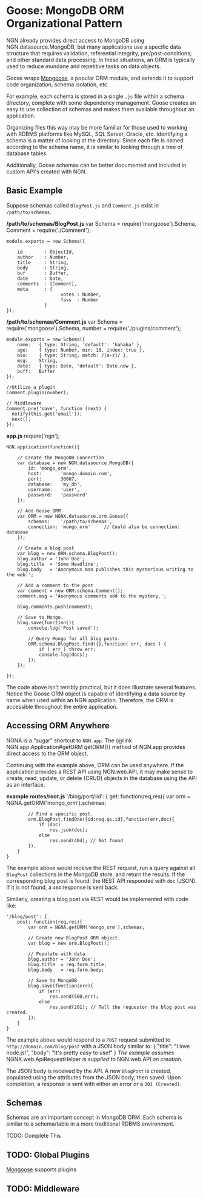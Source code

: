 # Goose: MongoDB ORM Organizational Pattern

NGN already provides direct access to MongoDB using NGN.datasource.MongoDB,
but many applications use a specific data structure that requires validation,
referential integrity, pre/post-conditions, and other standard data processing.
In these situations, an ORM is typically used to reduce mundane and repetitive
tasks on data objects.

Goose wraps [Mongoose](http://mongoosejs.com), a popular ORM module,
and extends it to support code organization, schema isolation, etc. 

For example, each schema is stored in a single `.js` file within a schema directory,
complete with some dependency management. Goose creates an easy to use 
collection of schemas and makes them available throughout an application.

Organizing files this way may be more familiar for those used to working
with RDBMS platforms like MySQL, SQL Server, Oracle, etc. Identifying a 
schema is a matter of looking at the directory. Since each file is named
according to the schema name, it is similar to looking through a tree of 
database tables.

Additionally, Goose schemas can be better documented and included in custom
API's created with NGN.

## Basic Example

Suppose schemas called `BlogPost.js` and `Comment.js` exist in `/path/to/schemas`.

**/path/to/schemas/BlogPost.js**
	var Schema 		= require('mongoose').Schema,
		Comment		= require('./Comment');
	
	module.exports = new Schema({
	
		id		  : ObjectId,
		author    : Number,
		title     : String,
		body      : String,
		buf       : Buffer,
		date      : Date,
		comments  : [Comment],
		meta      : {
						votes : Number,
						favs  : Number
				  }
	});

**/path/to/schemas/Comment.js**
	var Schema 			= require('mongoose').Schema,
		number			= require('./plugins/comment');
	
	module.exports = new Schema({
		name:	{ type: String, 'default': 'hahaha' },
		age:	{ type: Number, min: 18, index: true },
		bio:	{ type: String, match: /[a-z]/ },
		msg:	String,
		date:	{ type: Date, 'default': Date.now },
		buff:	Buffer
	});
	
	//Utilize a plugin
	Comment.plugin(number);
	
	// Middleware
	Comment.pre('save', function (next) {
	  notify(this.get('email'));
	  next();
	});

**app.js**
	require('ngn');
	
	NGN.application(function(){
	
		// Create the MongoDB Connection
		var database = new NGN.datasource.MongoDB({
			id: 'mongo_orm',
			host: 		'mongo.domain.com',
			port: 		30007,
			database: 	'my_db',
			username: 	'user',
			password: 	'password'
		});
	
		// Add Goose ORM
		var ORM = new NGNX.datasource.orm.Goose({
			schemas: 	'/path/to/schemas',
			connection:	'mongo_orm'		// Could also be connection: database
		});
		
		// Create a blog post
		var blog = new ORM.schema.BlogPost();
		blog.author = 'John Doe';
		blog.title  = 'Some Headline';
		blog.body	= 'Anonymous man publishes this mysterious writing to the web.';
		
		// Add a comment to the post
		var comment = new ORM.schema.Comment();
		comment.msg = 'Anonymous comments add to the mystery.';
		
		blog.comments.push(comment);
		
		// Save to Mongo.
		blog.save(function(){
			console.log('Post saved');
			
			// Query Mongo for all blog posts.
			ORM.schema.BlogPost.find({},function( err, docs ) {
				if ( err ) throw err;
				console.log(docs);
			});
		});
	
	});

The code above isn't terribly practical, but it does illustrate several features.
Notice the Goose ORM object is capable of identifying a data source by name when
used within an NGN application. Therefore, the ORM is accessible throughout the
entire application.

## Accessing ORM Anywhere

NGNA is a "sugar" shortcut to `NGN.app`. The {@link NGN.app.Application#getORM getORM()} method of NGN.app provides direct access
to the ORM object.

Continuing with the example above, ORM can be used anywhere. If the application provides a REST 
API using NGN.web.API, it may make sense to create, read, update, or delete (CRUD) objects in 
the database using the API as an interface.

**example routes/root.js**
	'/blog/port/:id': {
		get: function(req,res){
			var orm 	= NGNA.getORM('mongo_orm').schemas;
			
			// Find a specific post.
			orm.BlogPost.findOne({id:req.qs.id},function(err,doc){
				if (doc)
					res.json(doc);
				else
					res.send(404); // Not found
			}).
		}
	}
The example above would receive the REST request, run a query against all `BlogPost`
collections in the MongoDB store, and return the results. If the corresponding blog post is found,
the REST API responded with `doc` (JSON). If it is not found, a `404` response
is sent back.

Similarly, creating a blog post via REST would be implemented with code like:

	'/blog/post': {
		post: function(req,res){
			var orm = NGNA.getORM('mongo_orm').schemas;
			
			// Create new BlogPost ORM object.
			var blog = new orm.BlogPost();
			
			// Populate with data
			blog.author = 'John Doe';
			blog.title  = req.form.title;
			blog.body	= req.form.body;

			// Save to MongoDB
			blog.save(function(err){
				if (err)
					res.send(500,err);
				else
					res.send(201); // Tell the requestor the blog post was created.
			});
		}
	}
The example above would respond to a `POST` request submitted to `http://domain.com/blog/post` with a JSON body similar to:
	{
		"title": "I love node.js!",
		"body":	 "It's pretty easy to use!"
	}
_The example assumes_ NGNX.web.ApiRequestHelper _is supplied to_ NGN.web.API _on creation._

The JSON body is received by the API. A new `BlogPost`  is created, populated using the attributes
from the JSON body, then saved. Upon completion, a response is sent with either an error or a `201 (Created)`.

## Schemas

Schemas are an important concept in MongoDB ORM. Each schema is similar to a schema/table in a more
traditional RDBMS environment.

TODO: Complete This 

## TODO: Global Plugins

[Mongoose](http://mongoosejs.com/docs/plugins.html) supports plugins


## TODO: Middleware